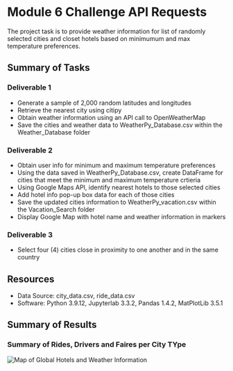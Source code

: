 # Module 6 Challenge API Requests
The project task is to provide weather information for list of randomly selected cities and closet hotels based on minimumum and max temperature preferences.

## Summary of Tasks
### Deliverable 1
* Generate a sample of 2,000 random latitudes and longitudes
* Retrieve the nearest city using citipy
* Obtain weather information using an API call to OpenWeatherMap
* Save the cities and weather data to WeatherPy_Database.csv within the Weather_Database folder

### Deliverable 2
* Obtain user info for minimum and maximum temperature preferences
* Using the data saved in WeatherPy_Database.csv, create DataFrame for cities that meet the minimum and maximum temperature crtieria
* Using Google Maps API, identify nearest hotels to those selected cities
* Add hotel info pop-up box data for each of those cities
* Save the updated cities information to WeatherPy_vacation.csv within the Vacation_Search folder
* Display Google Map with hotel name and weather information in markers

### Deliverable 3
* Select four (4) cities close in proximity to one another and in the same country


## Resources
- Data Source: city_data.csv, ride_data.csv
- Software: Python 3.9.12, Jupyterlab 3.3.2, Pandas 1.4.2, MatPlotLib 3.5.1

## Summary of Results
### Summary of Rides, Drivers and Faires per City TYpe
![Map of Global Hotels and Weather Information](Vacation_Search/WeatherPy_vacation.PNG)


